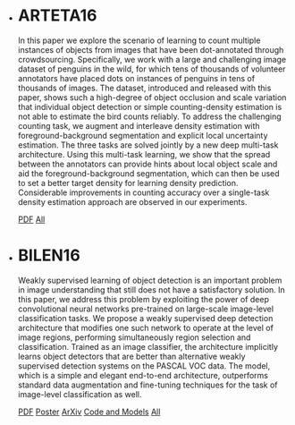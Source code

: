 *	#	ARTETA16
	
	In this paper we explore the scenario of learning to count multiple instances of objects from images that have been dot-annotated through crowdsourcing. Specifically, we work with a large and challenging image dataset of penguins in the wild, for which tens of thousands of volunteer annotators have placed dots on instances of penguins in tens of thousands of images. The dataset, introduced and released with this paper, shows such a high-degree of object occlusion and scale variation that individual object detection or simple counting-density estimation is not able to estimate the bird counts reliably. To address the challenging counting task, we augment and interleave density estimation with foreground-background segmentation and explicit local uncertainty estimation. The three tasks are solved jointly by a new deep multi-task architecture. Using this multi-task learning, we show that the spread between the annotators can provide hints about local object scale and aid the foreground-background segmentation, which can then be used to set a better target density for learning density prediction. Considerable improvements in counting accuracy over a single-task density estimation approach are observed in our experiments.
	
	[PDF](http://www.robots.ox.ac.uk/~vgg/publications/2016/Arteta16/arteta16.pdf) 
	[All](http://www.robots.ox.ac.uk/~vgg/publications/2016/Arteta16)
	
*	#	BILEN16
	
	Weakly supervised learning of object detection is an important problem in image understanding that still does not have a satisfactory solution. In this paper, we address this problem by exploiting the power of deep convolutional neural networks pre-trained on large-scale image-level classification tasks. We propose a weakly supervised deep detection architecture that modifies one such network to operate at the level of image regions, performing simultaneously region selection and classification. Trained as an image classifier, the architecture implicitly learns object detectors that are better than alternative weakly supervised detection systems on the PASCAL VOC data. The model, which is a simple and elegant end-to-end architecture, outperforms standard data augmentation and fine-tuning techniques for the task of image-level classification as well.
	
	[PDF](http://www.robots.ox.ac.uk/~vgg/publications/2016/Bilen16/bilen16.pdf) 
	[Poster](http://www.robots.ox.ac.uk/~vgg/publications/2016/Bilen16/poster.pdf) [ArXiv](http://arxiv.org/abs/1511.02853) 
	[Code and Models](https://github.com/hbilen/WSDDN) 
	[All](http://www.robots.ox.ac.uk/~vgg/publications/2016/Bilen16)
